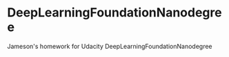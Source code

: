 # DeepLearningFoundationNanodegree
 Jameson's homework for Udacity DeepLearningFoundationNanodegree
